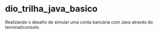 # dio_trilha_java_basico
Realizando o desafio de simular uma conta bancária com Java através do terminal/console.
